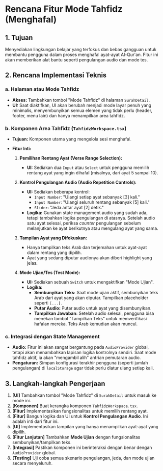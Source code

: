 # Rencana Fitur Mode Tahfidz (Menghafal)

## 1. Tujuan

Menyediakan lingkungan belajar yang terfokus dan bebas gangguan untuk membantu pengguna dalam proses menghafal ayat-ayat Al-Qur'an. Fitur ini akan memberikan alat bantu seperti pengulangan audio dan mode tes.

## 2. Rencana Implementasi Teknis

### a. Halaman atau Mode Tahfidz

- **Akses:** Tambahkan tombol "Mode Tahfidz" di halaman `SurahDetail`.
- **UI:** Saat diaktifkan, UI akan berubah menjadi mode layar penuh yang minimalis, menyembunyikan semua elemen yang tidak perlu (header, footer, menu lain) dan hanya menampilkan area tahfidz.

### b. Komponen Area Tahfidz (`TahfidzWorkspace.tsx`)

- **Tujuan:** Komponen utama yang mengelola sesi menghafal.
- **Fitur Inti:**

  1.  **Pemilihan Rentang Ayat (Verse Range Selection):**
      - **UI:** Sediakan dua `Input` atau `Select` untuk pengguna memilih rentang ayat yang ingin dihafal (misalnya, dari ayat 5 sampai 10).

  2.  **Kontrol Pengulangan Audio (Audio Repetition Controls):**
      - **UI:** Sediakan beberapa kontrol:
        - `Input Number`: "Ulangi setiap ayat sebanyak [3] kali."
        - `Input Number`: "Ulangi seluruh rentang sebanyak [5] kali."
        - `Slider`: "Jeda antar ayat [2] detik."
      - **Logika:** Gunakan state management audio yang sudah ada, tetapi tambahkan logika pengulangan di atasnya. Setelah audio satu ayat selesai, periksa *counter* pengulangan sebelum melanjutkan ke ayat berikutnya atau mengulang ayat yang sama.

  3.  **Tampilan Ayat yang Difokuskan:**
      - Hanya tampilkan teks Arab dan terjemahan untuk ayat-ayat dalam rentang yang dipilih.
      - Ayat yang sedang diputar audionya akan diberi highlight yang jelas.

  4.  **Mode Ujian/Tes (Test Mode):**
      - **UI:** Sediakan sebuah `Switch` untuk mengaktifkan "Mode Ujian".
      - **Logika:**
        - **Sembunyikan Teks:** Saat mode ujian aktif, sembunyikan teks Arab dari ayat yang akan diputar. Tampilkan placeholder seperti `[...]`.
        - **Putar Audio:** Putar audio untuk ayat yang disembunyikan.
        - **Tampilkan Jawaban:** Setelah audio selesai, pengguna bisa menekan tombol "Tampilkan Teks" untuk memverifikasi hafalan mereka. Teks Arab kemudian akan muncul.

### c. Integrasi dengan State Management

- **Audio:** Fitur ini akan sangat bergantung pada `AudioProvider` global, tetapi akan menambahkan lapisan logika kontrolnya sendiri. Saat mode tahfidz aktif, ia akan "mengambil alih" antrian pemutaran audio.
- **Pengaturan:** Simpan konfigurasi terakhir pengguna (seperti jumlah pengulangan) di `localStorage` agar tidak perlu diatur ulang setiap kali.

## 3. Langkah-langkah Pengerjaan

1.  **[UI]** Tambahkan tombol "Mode Tahfidz" di `SurahDetail` untuk masuk ke mode ini.
2.  **[Komponen]** Buat kerangka komponen `TahfidzWorkspace.tsx`.
3.  **[Fitur]** Implementasikan fungsionalitas untuk memilih rentang ayat.
4.  **[Fitur]** Bangun logika dan UI untuk **Kontrol Pengulangan Audio**. Ini adalah inti dari fitur ini.
5.  **[UI]** Implementasikan tampilan yang hanya menampilkan ayat-ayat yang dipilih.
6.  **[Fitur Lanjutan]** Tambahkan **Mode Ujian** dengan fungsionalitas sembunyikan/tampilkan teks.
7.  **[Integrasi]** Pastikan komponen ini berinteraksi dengan benar dengan `AudioProvider` global.
8.  **[Testing]** Uji coba semua skenario pengulangan, jeda, dan mode ujian secara menyeluruh.
